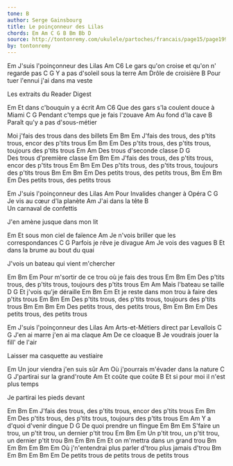 ```yaml
---
tone: B
author: Serge Gainsbourg
title: Le poinçonneur des Lilas
chords: Em Am C G B Bm Bb D
source: http://tontonremy.com/ukulele/partoches/francais/page15/page199/page199.html
by: tontonremy
---
```



Em
J'suis l'poinçonneur des Lilas
                                                           Am C6
Le gars qu'on croise et qu'on n' regarde pas
C                                 G
Y a pas d'soleil sous la terre
               Am
Drôle de croisière
                  B
Pour tuer l'ennui j'ai dans ma veste

Les extraits du Reader Digest

Em
Et dans c'bouquin y a écrit
                                                      Am C6
Que des gars s'la coulent douce à Miami
C                                                 G
Pendant c'temps que je fais l'zouave
              Am
Au fond d'la cave
       B
Paraît qu'y a pas d'sous-métier

Moi j'fais des trous dans des billets
Em                                                  Bm               Em
J'fais des trous, des p'tits trous, encor des p'tits trous
Em                                             Bm                 Em
Des p'tits trous, des p'tits trous, toujours des p'tits trous
Em                             Am
Des trous d'seconde classe
D                                   G    
Des trous d'première classe
Em                                                   Bm              Em
J'fais des trous, des p'tits trous, encor des p'tits trous
Em                                              Bm                 Em
Des p'tits trous, des p'tits trous, toujours des p'tits trous
       Bm      Em            Bm    Em
Des petits trous, des petits trous,
      Bm      Em            Bm        Em
Des petits trous, des petits trous

Em
J'suis l'poinçonneur des Lilas
                              Am
Pour Invalides changer à Opéra
C                          G
Je vis au cœur d'la planète
                  Am
J'ai dans la tête
         B  
Un carnaval de confettis

J'en amène jusque dans mon lit

Em
Et sous mon ciel de faïence
                                                Am
Je n'vois briller que les correspondances
C                          G
Parfois je rêve je divague
         Am
Je vois des vagues
           B
Et dans la brume au bout du quai

J'vois un bateau qui vient m'chercher

Em                                    Bm                Em
Pour m'sortir de ce trou où je fais des trous
       Em                                       Bm                         Em
Des p'tits trous, des p'tits trous, toujours des p'tits trous
Em                    Am
Mais l'bateau se taille
D                    G
Et j'vois qu'je déraille
Em                                 Bm                     Em
Et je reste dans mon trou à faire des p'tits trous
Em                                                 Bm                      Em
Des p'tits trous, des p'tits trous, toujours des p'tits trous
Bm            Em            Bm        Em
Des petits trous, des petits trous,
        Bm      Em           Bm        Em
Des petits trous, des petits trous

Em
J'suis l'poinçonneur des Lilas
                                             Am
Arts-et-Métiers direct par Levallois
            C                      G
J'en ai marre j'en ai ma claque
   Am
De ce cloaque
           B
Je voudrais jouer la fill' de l'air

Laisser ma casquette au vestiaire

Em
Un jour viendra j'en suis sûr
                                        Am
Où j'pourrais m'évader dans la nature
C                             G
J'partirai sur la grand'route
         Am
Et coûte que coûte
          B
Et si pour moi il n'est plus temps

Je partirai les pieds devant

Em                                              Bm                    Em
J'fais des trous, des p'tits trous, encor des p'tits trous
Em                                                  Bm                    Em
Des p'tits trous, des p'tits trous, toujours des p'tits trous
Em                       Am
Y a d'quoi d'venir dingue
D                         G 
De quoi prendre un flingue
Em                                   Bm             Em
S'faire un trou, un p'tit trou, un dernier p'tit trou
Em                                   Bm               Em
Un p'tit trou, un p'tit trou, un dernier p'tit trou
      Bm        Em         Bm          Em
Et on m'mettra dans un grand trou
    Bm          Em           Bm     Em          Bm              Em
Où j'n'entendrai plus parler d'trou plus jamais d'trou
     Bm       Em        Bm      Em         Bm    Em
De petits trous de petits trous de petits trous
